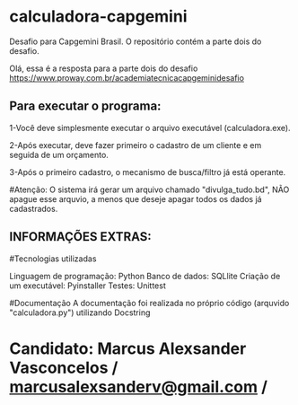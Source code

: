 # calculadora-capgemini
 Desafio para Capgemini Brasil. O repositório contém a parte dois do desafio.

Olá, essa é a resposta para a parte dois do desafio <https://www.proway.com.br/academiatecnicacapgeminidesafio>

## Para executar o programa: 

1-Você deve simplesmente executar o arquivo executável (calculadora.exe).

2-Após executar, deve fazer primeiro o cadastro de um cliente e em seguida de um orçamento.

3-Após o primeiro cadastro, o mecanismo de busca/filtro já está operante.

#Atenção: 
O sistema irá gerar um arquivo chamado "divulga_tudo.bd", NÃO apague esse arquvio, a menos que deseje apagar todos os dados já cadastrados. 








## INFORMAÇÕES EXTRAS: 

#Tecnologias utilizadas 

Linguagem de programação: Python
Banco de dados: SQLlite
Criação de um executável: Pyinstaller 
Testes: Unittest

#Documentação
A documentação foi realizada no próprio código (arquvido "calculadora.py") utilizando Docstring

# Candidato: Marcus Alexsander Vasconcelos / marcusalexsanderv@gmail.com / 
